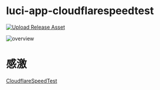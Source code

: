 # luci-app-cloudflarespeedtest

[![Upload Release Asset](https://github.com/mingxiaoyu/luci-app-cloudflarespeedtest/actions/workflows/build.yml/badge.svg)](https://github.com/mingxiaoyu/luci-app-cloudflarespeedtest/actions/workflows/build.yml)


 ![overview](https://github.com/mingxiaoyu/luci-app-cloudflarespeedtest/blob/main/doc/overview.jpeg?raw=true)
 
  # 感激 
 [CloudflareSpeedTest](https://github.com/XIU2/CloudflareSpeedTest)
